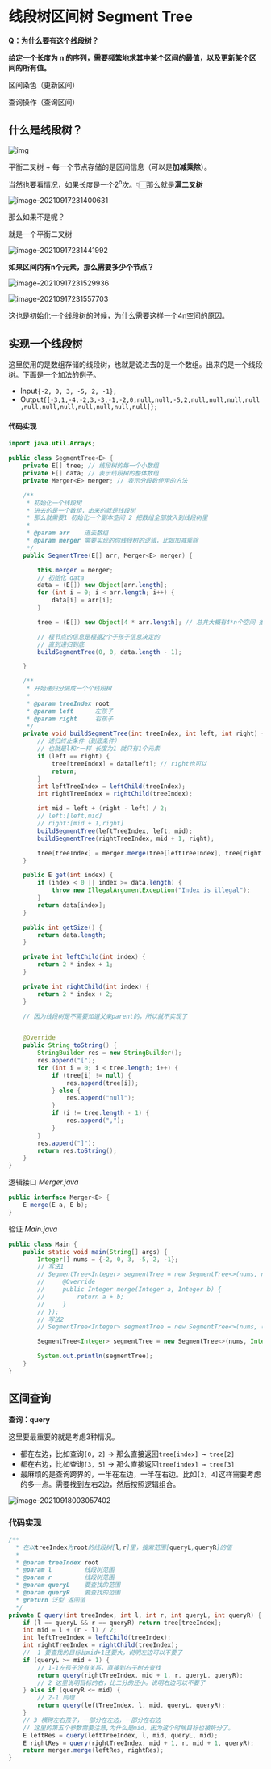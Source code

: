 # 线段树区间树 Segment Tree

**Q：为什么要有这个线段树？**

**给定一个长度为 n 的序列，需要频繁地求其中某个区间的最值，以及更新某个区间的所有值。**

区间染色（更新区间）

查询操作（查询区间）



## 什么是线段树？

![img](https://raw.githubusercontent.com/chihokyo/image_host/develop/20210917225512.jpg)

平衡二叉树 + 每一个节点存储的是区间信息（可以是**加减乘除**）。

当然也要看情况，如果长度是一个2<sup>n</sup>次。👇🏻那么就是**满二叉树**

![image-20210917231400631](https://raw.githubusercontent.com/chihokyo/image_host/develop/20210917231401.png)

那么如果不是呢？

就是一个平衡二叉树

![image-20210917231441992](https://raw.githubusercontent.com/chihokyo/image_host/develop/20210917231442.png)

**如果区间内有n个元素，那么需要多少个节点？**

![image-20210917231529936](https://raw.githubusercontent.com/chihokyo/image_host/develop/20210917231531.png)

![image-20210917231557703](https://raw.githubusercontent.com/chihokyo/image_host/develop/20210917231558.png)

这也是初始化一个线段树的时候，为什么需要这样一个4n空间的原因。

## 实现一个线段树

这里使用的是数组存储的线段树，也就是说进去的是一个数组。出来的是一个线段树。下面是一个加法的例子。

- Input`{-2, 0, 3, -5, 2, -1};`
- Output`{[-3,1,-4,-2,3,-3,-1,-2,0,null,null,-5,2,null,null,null,null,null,null,null,null,null,null,null]};`

#### 代码实现

```java
import java.util.Arrays;

public class SegmentTree<E> {
    private E[] tree; // 线段树的每一个小数组
    private E[] data; // 表示线段树的整体数组
    private Merger<E> merger; // 表示分段数使用的方法

    /**
     * 初始化一个线段树
     * 进去的是一个数组，出来的就是线段树
     * 那么就需要1 初始化一个副本空间 2 把数组全部放入到线段树里
     *
     * @param arr    进去数组
     * @param merger 需要实现的你线段树的逻辑，比如加减乘除
     */
    public SegmentTree(E[] arr, Merger<E> merger) {

        this.merger = merger;
        // 初始化 data
        data = (E[]) new Object[arr.length];
        for (int i = 0; i < arr.length; i++) {
            data[i] = arr[i];
        }

        tree = (E[]) new Object[4 * arr.length]; // 总共大概有4*n个空间 推算过了

        // 根节点的信息是根据2个子孩子信息决定的
        // 直到递归到底
        buildSegmentTree(0, 0, data.length - 1);

    }

    /**
     * 开始递归分隔成一个个线段树
     *
     * @param treeIndex root
     * @param left      左孩子
     * @param right     右孩子
     */
    private void buildSegmentTree(int treeIndex, int left, int right) {
        // 递归终止条件（到底条件）
        // 也就是l和r一样 长度为1 就只有1个元素
        if (left == right) {
            tree[treeIndex] = data[left]; // right也可以
            return;
        }
        int leftTreeIndex = leftChild(treeIndex);
        int rightTreeIndex = rightChild(treeIndex);

        int mid = left + (right - left) / 2;
        // left:[left,mid]
        // right:[mid + 1,right]
        buildSegmentTree(leftTreeIndex, left, mid);
        buildSegmentTree(rightTreeIndex, mid + 1, right);

        tree[treeIndex] = merger.merge(tree[leftTreeIndex], tree[rightTreeIndex]);
    }

    public E get(int index) {
        if (index < 0 || index >= data.length) {
            throw new IllegalArgumentException("Index is illegal");
        }
        return data[index];
    }

    public int getSize() {
        return data.length;
    }

    private int leftChild(int index) {
        return 2 * index + 1;
    }

    private int rightChild(int index) {
        return 2 * index + 2;
    }

    // 因为线段树是不需要知道父亲parent的，所以就不实现了


    @Override
    public String toString() {
        StringBuilder res = new StringBuilder();
        res.append("[");
        for (int i = 0; i < tree.length; i++) {
            if (tree[i] != null) {
                res.append(tree[i]);
            } else {
                res.append("null");
            }
            if (i != tree.length - 1) {
                res.append(",");
            }
        }
        res.append("]");
        return res.toString();
    }
}

```

逻辑接口 *Merger.java*

```java
public interface Merger<E> {
    E merge(E a, E b);
}
```

验证 *Main.java*

```java
public class Main {
    public static void main(String[] args) {
        Integer[] nums = {-2, 0, 3, -5, 2, -1};
        // 写法1
        // SegmentTree<Integer> segmentTree = new SegmentTree<>(nums, new Merger<Integer>() {
        //     @Override
        //     public Integer merge(Integer a, Integer b) {
        //         return a + b;
        //     }
        // });
        // 写法2
        // SegmentTree<Integer> segmentTree = new SegmentTree<>(nums, (a, b) -> a + b);

        SegmentTree<Integer> segmentTree = new SegmentTree<>(nums, Integer::sum);

        System.out.println(segmentTree);
    }
}
```

## 区间查询

**查询：query**

这里要最重要的就是考虑3种情况。

- 都在左边，比如查询`[0, 2]` → 那么直接返回`tree[index] → tree[2] `
- 都在右边，比如查询`[3, 5]` → 那么直接返回`tree[index] → tree[3] `
- 最麻烦的是查询跨界的，一半在左边，一半在右边。比如`[2, 4]`这样需要考虑的多一点。需要找到左右2边，然后按照逻辑组合。

![image-20210918003057402](https://raw.githubusercontent.com/chihokyo/image_host/develop/20210918003058.png)

### 代码实现

```java
/**
  * 在以treeIndex为root的线段树[l,r]里，搜索范围[queryL,queryR]的值
  *
  * @param treeIndex root
  * @param l         线段树范围
  * @param r         线段树范围
  * @param queryL    要查找的范围
  * @param queryR    要查找的范围
  * @return 泛型 返回值
  */
private E query(int treeIndex, int l, int r, int queryL, int queryR) {
    if (l == queryL && r == queryR) return tree[treeIndex];
    int mid = l + (r - l) / 2;
    int leftTreeIndex = leftChild(treeIndex);
    int rightTreeIndex = rightChild(treeIndex);
    //  1 要查找的目标比mid+1还要大，说明左边可以不要了
    if (queryL >= mid + 1) {
        // 1-1左孩子没有关系，直接到右子树去查找
        return query(rightTreeIndex, mid + 1, r, queryL, queryR);
        // 2 这里说明目标的右，比二分的还小。说明右边可以不要了
    } else if (queryR <= mid) {
        // 2-1 同理
        return query(leftTreeIndex, l, mid, queryL, queryR);
    }
    // 3 横跨左右孩子，一部分在左边，一部分在右边
    // 这里的第五个参数需要注意,为什么是mid，因为这个时候目标也被拆分了。
    E leftRes = query(leftTreeIndex, l, mid, queryL, mid);
    E rightRes = query(rightTreeIndex, mid + 1, r, mid + 1, queryR);
    return merger.merge(leftRes, rightRes);
}
```

